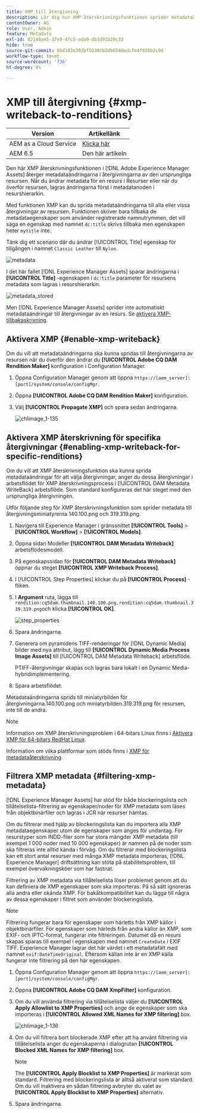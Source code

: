```yaml
---
title: XMP till återgivning
description: Lär dig hur XMP återskrivningsfunktionen sprider metadataändringar för en resurs till alla eller vissa återgivningar av resursen.
contentOwner: AG
role: User, Admin
feature: Metadata
exl-id: 82148ae5-37e9-4fc5-ada9-db3d91b29c33
hide: true
source-git-commit: 8bd103e392bf5630cb2db654dedcfe4f926b2c9d
workflow-type: tm+mt
source-wordcount: '736'
ht-degree: 4%

---
```


# XMP till återgivning {#xmp-writeback-to-renditions}

| Version | Artikellänk |
| -------- | ---------------------------- |
| AEM as a Cloud Service | [Klicka här](https://experienceleague.adobe.com/docs/experience-manager-cloud-service/content/assets/admin/xmp-metadata.html?lang=en) |
| AEM 6.5 | Den här artikeln |

Den här XMP återskrivningsfunktionen i [!DNL Adobe Experience Manager Assets] återger metadataändringarna i återgivningarna av den ursprungliga resursen. När du ändrar metadata för en resurs i Resurser eller när du överför resursen, lagras ändringarna först i metadatanoden i resurshierarkin.

Med funktionen XMP kan du sprida metadataändringarna till alla eller vissa återgivningar av resursen. Funktionen skriver bara tillbaka de metadataegenskaper som använder registrerade namnutrymmen, det vill säga en egenskap med namnet `dc:title` skrivs tillbaka men egenskapen heter `mytitle` inte.

Tänk dig ett scenario där du ändrar [!UICONTROL Title] egenskap för tillgången i namnet `Classic Leather` till `Nylon`.

![metadata](assets/metadata.png)

I det här fallet [!DNL Experience Manager Assets] sparar ändringarna i **[!UICONTROL Title]** -egenskapen i `dc:title` parameter för resursens metadata som lagras i resurshierarkin.

![metadata_stored](assets/metadata_stored.png)

Men [!DNL Experience Manager Assets] sprider inte automatiskt metadataändringar till återgivningar av en resurs. Se [aktivera XMP-tillbakaskrivning](#enable-xmp-writeback).

## Aktivera XMP {#enable-xmp-writeback}

Om du vill att metadataändringarna ska kunna spridas till återgivningarna av resursen när du överför den ändrar du **[!UICONTROL Adobe CQ DAM Rendition Maker]** konfiguration i Configuration Manager.

1. Öppna Configuration Manager genom att öppna `https://[aem_server]:[port]/system/console/configMgr`.
1. Öppna **[!UICONTROL Adobe CQ DAM Rendition Maker]** konfiguration.
1. Välj **[!UICONTROL Propagate XMP]** och spara sedan ändringarna.

   ![chlimage_1-135](assets/chlimage_1-346.png)

## Aktivera XMP återskrivning för specifika återgivningar {#enabling-xmp-writeback-for-specific-renditions}

Om du vill att XMP återskrivningsfunktion ska kunna sprida metadataändringar för att välja återgivningar, anger du dessa återgivningar i arbetsflödet för XMP återskrivningsprocess i [!UICONTROL DAM Metadata WriteBack] arbetsflöde. Som standard konfigureras det här steget med den ursprungliga återgivningen.

Utför följande steg för XMP återskrivningsfunktion som sprider metadata till återgivningsminiatyrerna 140.100.png och 319.319.png.

1. Navigera till Experience Manager i gränssnittet **[!UICONTROL Tools]** > **[!UICONTROL Workflow]** > **[!UICONTROL Models]**.
1. Öppna sidan Modeller **[!UICONTROL DAM Metadata Writeback]** arbetsflödesmodell.
1. På egenskapssidan för **[!UICONTROL DAM Metadata Writeback]** öppnar du steget **[!UICONTROL XMP Writeback Process]**.
1. I [!UICONTROL Step Properties] klickar du på **[!UICONTROL Process]** -fliken.
1. I **Argument** ruta, lägga till `rendition:cq5dam.thumbnail.140.100.png,rendition:cq5dam.thumbnail.319.319.png`och klicka **[!UICONTROL OK]**.

   ![step_properties](assets/step_properties.png)

1. Spara ändringarna.
1. Generera om pyramidens TIFF-renderingar för [!DNL Dynamic Media] bilder med nya attribut, lägg till **[!UICONTROL Dynamic Media Process Image Assets]** till [!UICONTROL DAM Metadata Writeback] arbetsflöde.

   PTIFF-återgivningar skapas och lagras bara lokalt i en Dynamic Media-hybridimplementering.

1. Spara arbetsflödet.

Metadataändringarna sprids till miniatyrbilden för återgivningarna.140.100.png och miniatyrbilden.319.319.png för resursen, inte till de andra.

>[!NOTE]
>
>Information om XMP återskrivningsproblem i 64-bitars Linux finns i [Aktivera XMP för 64-bitars RedHat Linux](https://helpx.adobe.com/experience-manager/kb/enable-xmp-write-back-64-bit-redhat.html).
>
>Information om vilka plattformar som stöds finns i [XMP för metadataåterskrivning](/help/sites-deploying/technical-requirements.md#requirements-for-aem-assets-xmp-metadata-write-back).

## Filtrera XMP metadata {#filtering-xmp-metadata}

[!DNL Experience Manager Assets] har stöd för både blockeringslista och tillåtelselista-filtrering av egenskaper/noder för XMP metadata som läses från objektbinärfiler och lagras i JCR när resurser hämtas.

Om du filtrerar med hjälp av blockeringslista kan du importera alla XMP metadataegenskaper utom de egenskaper som anges för undantag. För resurstyper som INDD-filer som har stora mängder XMP metadata (till exempel 1 000 noder med 10 000 egenskaper) är namnen på de noder som ska filtreras inte alltid kända i förväg. Om du filtrerar med blockeringslista kan ett stort antal resurser med många XMP metadata importeras, [!DNL Experience Manager] driftsättning kan stöta på stabilitetsproblem, till exempel övervakningsköer som har fastnat.

Filtrering av XMP metadata via tillåtelselista löser problemet genom att du kan definiera de XMP egenskaper som ska importeras. På så sätt ignoreras alla andra eller okända XMP. För bakåtkompatibilitet kan du lägga till några av dessa egenskaper i filtret som använder blockeringslista.

>[!NOTE]
>
>Filtrering fungerar bara för egenskaper som härletts från XMP källor i objektbinärfiler. För egenskaper som härleds från andra källor än XMP, som EXIF- och IPTC-format, fungerar inte filtreringen. Datumet då en resurs skapas sparas till exempel i egenskapen med namnet `CreateDate` i EXIF TIFF. Experience Manager lagrar det här värdet i ett metadatafält med namnet `exif:DateTimeOriginal`. Eftersom källan inte är en XMP källa fungerar inte filtrering på den här egenskapen.

1. Öppna Configuration Manager genom att öppna `https://[aem_server]:[port]/system/console/configMgr`.
1. Öppna **[!UICONTROL Adobe CQ DAM XmpFilter]** konfiguration.
1. Om du vill använda filtrering via tillåtelselista väljer du **[!UICONTROL Apply Allowlist to XMP Properties]** och ange de egenskaper som ska importeras i **[!UICONTROL Allowed XML Names for XMP filtering]** box.

   ![chlimage_1-136](assets/chlimage_1-347.png)

1. Om du vill filtrera bort blockerade XMP efter att ha använt filtrering via tillåtelselista anger du egenskaperna i dialogrutan **[!UICONTROL Blocked XML Names for XMP filtering]** box.

   >[!NOTE]
   >
   >The **[!UICONTROL Apply Blocklist to XMP Properties]** är markerat som standard. Filtrering med blockeringslista är alltså aktiverat som standard. Om du vill inaktivera en sådan filtrering avbryter du valet av **[!UICONTROL Apply Blocklist to XMP Properties]** alternativ.

1. Spara ändringarna.
